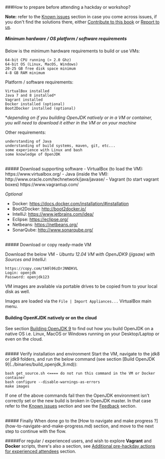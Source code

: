 ###How to prepare before attending a hackday or workshop?

**Note:** refer to the [Known issues](../known-issues/known_issues.md) section in case you come across issues, if you don't find the solutions there, either [Contribute to this book](../contributors.md) or [Report to us](../feedback.md).

##### Minimum hardware / OS platform / software requirements
Below is the minimum hardware requirements to build or use VMs:

    64-bit CPU running (> 2.0 Ghz)
    64-bit OS (Linux, MacOS, Windows)
    20-25 GB free disk space minimum
    4-8 GB RAM minimum

Platform / software requirements:

    VirtualBox installed
    Java 7 and 8 installed*
    Vagrant installed
    Docker installed (optional)
    Boot2Docker installed (optional)
    
**depending on if you building OpenJDK natively or in a VM or container, you will need to download it either in the VM or on your machine*

Other requirements:

    understanding of Java
    understanding of build systems, maven, git, etc... 
    some experience with Linux and bash
    some knowledge of OpenJDK
<br/>
##### Download supporting software
- VirtualBox (to load the VM): https://www.virtualbox.org/
- Java (inside the VM): http://www.oracle.com/technetwork/java/javase/
- Vagrant (to start vagrant boxes) https://www.vagrantup.com/

_Optional_
- Docker: https://docs.docker.com/installation/#installation
- Boot2Docker: http://boot2docker.io/
- IntelliJ: https://www.jetbrains.com/idea/
- Eclipse: https://eclipse.org/
- Netbeans: https://netbeans.org/
- SonarQube: http://www.sonarqube.org/

<br/>
##### Download or copy ready-made VM

Download the below VM - _Ubuntu 12.04 VM with OpenJDK9 (jigsaw) with Sources and IntelliJ_:
    
    https://copy.com/tA0l06zDrJNNDKVL
    Login: openjdk 
    Password: openjdk123

VM images are available via portable drives to be copied from to your local disk as well. 

Images are loaded via the ```File | Import Appliances...``` VirtualBox main menu.

#### Building OpenKJDK natively or on the cloud

See section [Building OpenJDK 9](../binaries/build_openjdk_9.md) to find out how you build OpenJDK on a native OS i.e. Linux, MacOS or Windows running on your Desktop/Laptop or even on the cloud.

<br/>
##### Verify installation and environment
Start the VM, navigate to the jdk8 or jdk9 folders, and run the below command (see section [Build OpenJDK 9](../binaries/build_openjdk_9.md)):

```
bash get_source.sh <==== do not run this command in the VM or Docker container
bash configure --disable-warnings-as-errors
make images
```

If one of the above commands fail then the OpenJDK environment isn't correctly set or the new build is broken in OpenJDK master. In that case refer to the [Known issues](../known-issues/known_issues.md) section and see the [Feedback](../feedback.md) section.

<br/>
##### Finally
When done go to the [How to navigate and make progress ?](how-to-navigate-and-make-progress.md) section, and move to the next step to continue with the flow.

#####For regular / experienced users, and wish to explore **Vagrant** and **Docker** scripts, there's also a section, see [Additional pre-hackday actions for experienced attendees](additional-pre-hackday-actions-experienced.md) section.